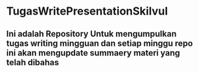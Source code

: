 # TugasWritePresentationSkilvul

## Ini adalah Repository Untuk mengumpulkan tugas writing mingguan dan setiap minggu repo ini akan mengupdate summaery materi yang telah dibahas
